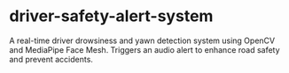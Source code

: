 # driver-safety-alert-system
A real-time driver drowsiness and yawn detection system using OpenCV and MediaPipe Face Mesh. Triggers an audio alert to enhance road safety and prevent accidents.
